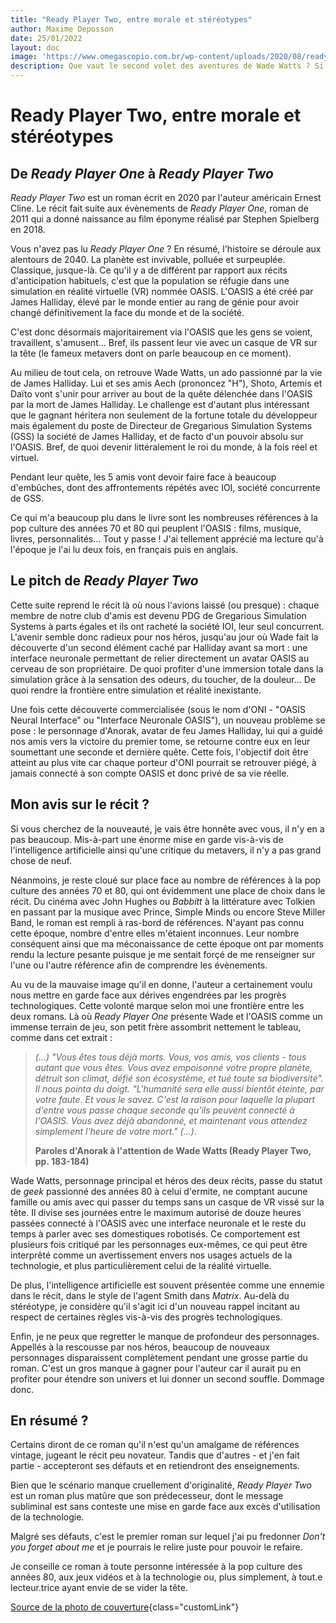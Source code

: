 ```yaml
---
title: "Ready Player Two, entre morale et stéréotypes"
author: Maxime Deposson
date: 25/01/2022
layout: doc
image: 'https://www.omegascopio.com.br/wp-content/uploads/2020/08/ready-player-two-o-megascopio.jpg'
description: Que vaut le second volet des aventures de Wade Watts ? Si vous cherchez un avis, c'est par ici !
---
```


# Ready Player Two, entre morale et stéréotypes
<postDate :creationDate="$frontmatter.date" :updateDate="$frontmatter.updateDate" />

## De _Ready Player One_ à _Ready Player Two_

_Ready Player Two_ est un roman écrit en 2020 par l'auteur américain Ernest Cline. Le récit fait suite aux évènements de _Ready Player One_, roman de 2011 qui a donné naissance au film éponyme réalisé par Stephen Spielberg en 2018.

Vous n'avez pas lu  _Ready Player One_ ? En résumé, l'histoire se déroule aux alentours de 2040. La planète est invivable, polluée et surpeuplée. Classique, jusque-là. Ce qu'il y a de différent par rapport aux récits d'anticipation habituels, c'est que la population se réfugie dans une simulation en réalité virtuelle (VR) nommée OASIS. L'OASIS a été créé par James Halliday, élevé par le monde entier au rang de génie pour avoir changé définitivement la face du monde et de la société.

C'est donc désormais majoritairement via l'OASIS que les gens se voient, travaillent, s'amusent... Bref, ils passent leur vie avec un casque de VR sur la tête (le fameux metavers dont on parle beaucoup en ce moment).

Au milieu de tout cela, on retrouve Wade Watts, un ado passionné par la vie de James Halliday. Lui et ses amis Aech (prononcez "H"), Shoto, Artemis et Daïto vont s'unir pour arriver au bout de la quête délenchée dans l'OASIS par la mort de James Halliday. Le challenge est d'autant plus intéressant que le gagnant héritera non seulement de la fortune totale du développeur mais également du poste de Directeur de Gregarious Simulation Systems (GSS) la société de James Halliday, et de facto d'un pouvoir absolu sur l'OASIS. Bref, de quoi devenir littéralement le roi du monde, à la fois réel et virtuel.

Pendant leur quête, les 5 amis vont devoir faire face à beaucoup d'embûches, dont des affrontements répétés avec IOI, société concurrente de GSS.

Ce qui m'a beaucoup plu dans le livre sont les nombreuses références à la pop culture des années 70 et 80 qui peuplent l'OASIS : films, musique, livres, personnalités... Tout y passe ! J'ai tellement apprécié ma lecture qu'à l'époque je l'ai lu deux fois, en français puis en anglais.

## Le pitch de _Ready Player Two_

Cette suite reprend le récit là où nous l'avions laissé (ou presque) : chaque membre de notre club d'amis est devenu PDG de Gregarious Simulation Systems à parts égales et ils ont racheté la société IOI, leur seul concurrent. L'avenir semble donc radieux pour nos héros, jusqu'au jour où Wade fait la découverte d'un second élément caché par Halliday avant sa mort : une interface neuronale permettant de relier directement un avatar OASIS au cerveau de son propriétaire. De quoi profiter d'une immersion totale dans la simulation grâce à la sensation des odeurs, du toucher, de la douleur... De quoi rendre la frontière entre simulation et réalité inexistante.

Une fois cette découverte commercialisée (sous le nom d'ONI - "OASIS Neural Interface" ou "Interface Neuronale OASIS"), un nouveau problème se pose : le personnage d'Anorak, avatar de feu James Halliday, lui qui a guidé nos amis vers la victoire du premier tome, se retourne contre eux en leur soumettant une seconde et dernière quête. Cette fois, l'objectif doit être atteint au plus vite car chaque porteur d'ONI pourrait se retrouver piégé, à jamais connecté à son compte OASIS et donc privé de sa vie réelle.

## Mon avis sur le récit ?

Si vous cherchez de la nouveauté, je vais être honnête avec vous, il n'y en a pas beaucoup. Mis-à-part une énorme mise en garde vis-à-vis de l'intelligence artificielle ainsi qu'une critique du metavers, il n'y a pas grand chose de neuf.

Néanmoins, je reste cloué sur place face au nombre de références à la pop culture des années 70 et 80, qui ont évidemment une place de choix dans le récit. Du cinéma avec John Hughes ou _Babbitt_ à la littérature avec Tolkien en passant par la musique avec Prince, Simple Minds ou encore Steve Miller Band, le roman est rempli à ras-bord de références. N'ayant pas connu cette époque, nombre d'entre elles m'étaient inconnues. Leur nombre conséquent ainsi que ma méconaissance de cette époque ont par moments rendu la lecture pesante puisque je me sentait forçé de me renseigner sur l'une ou l'autre référence afin de comprendre les évènements.

Au vu de la mauvaise image qu'il en donne, l'auteur a certainement voulu nous mettre en garde face aux dérives engendrées par les progrès technologiques. Cette volonté marque selon moi une frontière entre les deux romans. Là où _Ready Player One_ présente Wade et l'OASIS comme un immense terrain de jeu, son petit frère assombrit nettement le tableau, comme dans cet extrait :

> _(...) "Vous êtes tous déjà morts. Vous, vos amis, vos clients - tous  autant que vous êtes. Vous avez empoisonné votre propre planète, détruit son climat, défié son écosystème, et tué toute sa biodiversité". Il nous pointa du doigt. "L'humanité sera elle aussi bientôt éteinte, par votre faute. Et vous le savez. C'est la raison pour laquelle la plupart d'entre vous passe chaque seconde qu'ils peuvent connecté à l'OASIS. Vous avez déjà abandonné, et maintenant vous attendez simplement l'heure de votre mort." (...)_.
>
> **Paroles d'Anorak à l'attention de Wade Watts (Ready Player Two, pp. 183-184)**

Wade Watts, personnage principal et héros des deux récits, passe du statut de _geek_ passionné des années 80 à celui d'ermite, ne comptant aucune famille ou amis avec qui passer du temps sans un casque de VR vissé sur la tête. Il divise ses journées entre le maximum autorisé de douze heures passées connecté à l'OASIS avec une interface neuronale et le reste du temps à parler avec ses domestiques robotisés. Ce comportement est plusieurs fois critiqué par les personnages eux-mêmes, ce qui peut être interprêté comme un avertissement envers nos usages actuels de la technologie, et plus particulièrement celui de la réalité virtuelle.

De plus, l'intelligence artificielle est souvent présentée comme une ennemie dans le récit, dans le style de l'agent Smith dans _Matrix_. Au-delà du stéréotype, je considère qu'il s'agit ici d'un nouveau rappel incitant au respect de certaines règles vis-à-vis des progrès technologiques.

Enfin, je ne peux que regretter le manque de profondeur des personnages. Appellés à la rescousse par nos héros, beaucoup de nouveaux personnages disparaissent complètement pendant une grosse partie du roman. C'est un gros manque à gagner pour l'auteur car il aurait pu en profiter pour étendre son univers et lui donner un second souffle. Dommage donc.

## En résumé ?

Certains diront de ce roman qu'il n'est qu'un amalgame de références vintage, jugeant le récit peu novateur. Tandis que d'autres - et j'en fait partie - accepteront ses défauts et en retiendront des enseignements.

Bien que le scénario manque cruellement d'originalité, _Ready Player Two_ est un roman plus matûre que son prédecesseur, dont le message subliminal est sans conteste une mise en garde face aux excès d'utilisation de la technologie.

Malgré ses défauts, c'est le premier roman sur lequel j'ai pu fredonner _Don't you forget about me_ et je pourrais le relire juste pour pouvoir le refaire.

Je conseille ce roman à toute personne intéressée à la pop culture des années 80, aux jeux vidéos et à la technologie ou, plus simplement, à tout.e lecteur.trice ayant envie de se vider la tête.

[Source de la photo de couverture](https://www.omegascopio.com.br/wp-content/uploads/2020/08/ready-player-two-o-megascopio.jpg){class="customLink"}
